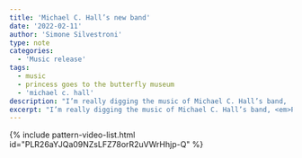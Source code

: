 ```yaml
---
title: 'Michael C. Hall’s new band'
date: '2022-02-11'
author: 'Simone Silvestroni'
type: note
categories:
  - 'Music release'
tags:
  - music
  - princess goes to the butterfly museum
  - 'michael c. hall'
description: "I’m really digging the music of Michael C. Hall’s band, 'Princess Goes to the Butterfly Museum'. Here’s a playlist on YouTube with my current top 5"
excerpt: "I’m really digging the music of Michael C. Hall’s band, <em>Princess Goes to the Butterfly Museum</em>. Here’s a YouTube playlist with my current top 5 songs. Enjoy."
---
```

{% include pattern-video-list.html id="PLR26aYJQa09NZsLFZ78orR2uVWrHhjp-Q" %}
